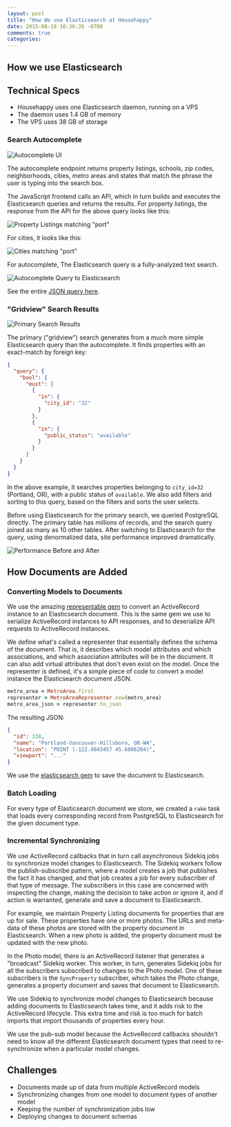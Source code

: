 ```yaml
---
layout: post
title: "How We use Elasticsearch at Househappy"
date: 2015-08-18 16:36:26 -0700
comments: true
categories:
---
```

## How we use Elasticsearch

## Technical Specs

* Househappy uses one Elasticsearch daemon, running on a VPS
* The daemon uses 1.4 GB of memory
* The VPS uses 38 GB of storage

### Search Autocomplete

![Autocomplete UI](http://cl.ly/image/45331v01272P/portland-autocomplete-ui.jpg)

The autocomplete endpoint returns property listings, schools, zip codes, neighborhoods, cities, metro areas and states that match the
phrase the user is typing into the search box.

The JavaScript frontend calls an API, which in turn builds and executes the Elasticsearch queries and returns the results. For property listings,
the response from the API for the above query looks like this:

![Property Listings matching "port"](http://cl.ly/image/1C0m312t0u3d/download/autocomplete-listings-endpoint.jpg)

For cities, it looks like this:

![Cities matching "port"](http://cl.ly/image/0w1u2j3g0y3x/cities-autocomplete-ui.jpg)

For autocomplete, The Elasticsearch query is a fully-analyzed text search.

![Autocomplete Query to Elasticsearch](http://cl.ly/image/0T1K1n0R3j3W/autocomplete_es_query.jpg)

See the entire [JSON query here](https://gist.github.com/moxley/d8935387133476db0ba0).

### "Gridview" Search Results

![Primary Search Results](http://cl.ly/image/1M2M1a2s3Y1L/search-results.jpg)

The primary ("gridview") search generates from a much more simple Elasticsearch
query than the autocomplete. It finds properties with an exact-match by foreign key:

```json
{
  "query": {
    "bool": {
      "must": [
        {
          "in": {
            "city_id": "32"
          }
        },
        {
          "in": {
            "public_status": "available"
          }
        }
      ]
    }
  }
}
```

In the above example, it searches properties belonging to `city_id=32` (Portland, OR),
with a public status of `available`. We also add filters and sorting to this
query, based on the filters and sorts the user selects.

Before using Elasticsearch for the primary search, we queried PostgreSQL
directly. The primary table has millions of records, and the search query joined as
many as 10 other tables. After switching to Elasticsearch for the query, using
denormalized data, site performance improved dramatically.

![Performance Before and After](https://pbs.twimg.com/media/CMDxrGWVEAA4k7a.jpg:large)

## How Documents are Added

### Converting Models to Documents

We use the amazing
[representable gem](https://github.com/apotonick/representable) to
convert an ActiveRecord instance to an Elasticsearch document. This is the
same gem we use to serialize ActiveRecord instances to API responses, and to
deserialize API requests to ActiveRecord instances.

We define what's called a representer that essentially defines the schema of the
document. That is, it describes which model attributes and which associations,
and which association attributes will be in the document. It can also add
virtual attributes that don't even exist on the model.
Once the representer is defined, it's a simple piece of code to convert a model
instance the Elasticsearch document JSON.

```ruby
metro_area = MetroArea.first
representer = MetroAreaRepresenter.new(metro_area)
metro_area_json = representer.to_json
```

The resulting JSON:

```json
{
  "id": 338,
  "name": "Portland-Vancouver-Hillsboro, OR-WA",
  "location": "POINT (-122.4843457 45.6006204)",
  "viewport": "..."
}
```

We use the [elasticsearch gem](https://github.com/elastic/elasticsearch-ruby)
to save the document to Elasticsearch.

### Batch Loading

For every type of Elasticsearch document we store, we created a `rake` task
that loads every corresponding record from PostgreSQL to Elasticsearch for
the given document type.

### Incremental Synchronizing

We use ActiveRecord callbacks that in turn call asynchronous Sidekiq jobs to
synchronize model changes to Elasticsearch. The Sidekiq workers follow the
publish-subscribe pattern, where a model creates a job that publishes the fact it has changed, and that job creates a job for every subscriber of that type of
message. The subscribers in this case are concerned with inspecting the change,
making the decision to take action or ignore it, and if action is warranted,
generate and save a document to Elasticsearch.

For example, we maintain Property Listing documents for properties that are up for sale. These properties have one or more photos. The URLs
and meta-data of these photos are stored with the property document in
Elasticsearch. When a new photo is added, the property document must be updated
with the new photo.

In the Photo model, there is an ActiveRecord listener that generates a
"broadcast" Sidekiq worker. This worker, in turn, generates Sidekiq jobs
for all the subscribers subscribed to changes to the Photo model. One of these
subscribers is the `SyncProperty` subscriber, which takes the Photo change,
generates a property document and saves that document to Elasticsearch.

We use Sidekiq to synchronize model changes to Elasticsearch because adding
documents to Elasticsearch takes time, and it adds risk to the ActiveRecord
lifecycle. This extra time and risk is too much for batch imports that import
thousands of properties every hour.

We use the pub-sub model because the ActiveRecord callbacks shouldn't need to
know all the different Elasticsearch document types that need to
re-synchronize when a particular model changes.

## Challenges

* Documents made up of data from multiple ActiveRecord models
* Synchronizing changes from one model to document types of another model
* Keeping the number of synchronization jobs low
* Deploying changes to document schemas
